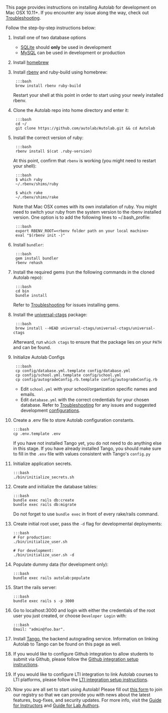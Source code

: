 This page provides instructions on installing Autolab for development on Mac OSX 10.11+. If you encounter any issue along the way, check out [Troubleshooting](/installation/troubleshoot).

Follow the step-by-step instructions below:

1. Install one of two database options

    -  <a href="https://www.tutorialspoint.com/sqlite/sqlite_installation.htm" target="_blank">SQLite</a> should **only** be used in development
    -  <a href="https://dev.mysql.com/doc/refman/8.0/en/macos-installation-pkg.html" target="_blank">MySQL</a> can be used in development or production

2. Install <a href="https://brew.sh/"> homebrew </a>

3. Install <a href="https://github.com/sstephenson/rbenv" target="_blank">rbenv</a> and ruby-build using homebrew:
       
        :::bash
        brew install rbenv ruby-build
    
    Restart your shell at this point in order to start using your newly installed rbenv.

4. Clone the Autolab repo into home directory and enter it:

        :::bash
        cd ~/
        git clone https://github.com/autolab/Autolab.git && cd Autolab

5. Install the correct version of ruby:

        :::bash
        rbenv install $(cat .ruby-version)

    At this point, confirm that `rbenv` is working (you might need to restart your shell):

        :::bash
        $ which ruby
        ~/.rbenv/shims/ruby

        $ which rake
        ~/.rbenv/shims/rake
    Note that Mac OSX comes with its own installation of ruby. You might need to switch your ruby from
    the system version to the rbenv installed version. One option is to add the following lines to ~/.bash_profile:
    
        :::bash
        export RBENV_ROOT=<rbenv folder path on your local machine>
        eval "$(rbenv init -)"

6. Install `bundler`:

        :::bash
        gem install bundler
        rbenv rehash

7. Install the required gems (run the following commands in the cloned Autolab repo):

        :::bash
        cd bin
        bundle install

    Refer to [Troubleshooting](/installation/troubleshoot) for issues installing gems.

8. Install the <a href="https://github.com/universal-ctags/homebrew-universal-ctags" target="_blank">universal-ctags</a> package:

        :::bash
        brew install --HEAD universal-ctags/universal-ctags/universal-ctags

    Afterward, run `which ctags` to ensure that the package lies on your `PATH` and can be found.

9. Initialize Autolab Configs

        :::bash
        cp config/database.yml.template config/database.yml
        cp config/school.yml.template config/school.yml
        cp config/autogradeConfig.rb.template config/autogradeConfig.rb

    - Edit `school.yml` with your school/organization specific names and emails.
    - Edit `database.yml` with the correct credentials for your chosen database. Refer to [Troubleshooting](/installation/troubleshoot) for any issues and suggested development [configurations](/installation/troubleshoot/#suggested-development-configuration-for-configdatabaseyml).

10. Create a .env file to store Autolab configuration constants. 

        :::bash
        cp .env.template .env

    If you have not installed Tango yet, you do not need to do anything else in this stage. If you have already installed Tango, you should make sure to fill in the `.env` file with values consistent with Tango's `config.py`

11. Initialize application secrets.

        :::bash
        ./bin/initialize_secrets.sh

12. Create and initialize the database tables:

        :::bash
        bundle exec rails db:create
        bundle exec rails db:migrate

    Do not forget to use `bundle exec` in front of every rake/rails command.

13. Create initial root user, pass the `-d` flag for developmental deployments:

        :::bash
        # For production:
        ./bin/initialize_user.sh

        # For development:
        ./bin/initialize_user.sh -d

14. Populate dummy data (for development only):

        :::bash
        bundle exec rails autolab:populate

15. Start the rails server:

        :::bash
        bundle exec rails s -p 3000

16. Go to localhost:3000 and login with either the credentials of the root user you just created, or choose `Developer Login` with:

        :::bash
        Email: "admin@foo.bar".

17. Install [Tango](/installation/tango), the backend autograding service. Information on linking Autolab to Tango can be found on this page
as well.

18. If you would like to configure Github integration to allow students to submit via Github, please follow the [Github integration setup instructions](/installation/github_integration).

19. If you would like to configure LTI integration to link Autolab courses to LTI platforms, please follow the [LTI integration setup instructions](/installation/lti_integration).

20. Now you are all set to start using Autolab! Please fill out [this form](https://docs.google.com/forms/d/e/1FAIpQLSctfi3kwa03yuCuLgGF7qS_PItfk__1s80twhVDiKGQHvqUJg/viewform?usp=sf_link) to join our registry so that we can provide you with news about the latest features, bug-fixes, and security updates. For more info, visit the [Guide for Instructors](/instructors) and [Guide for Lab Authors](/lab).